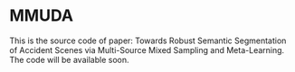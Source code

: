 # MMUDA

This is the source code of paper: Towards Robust Semantic Segmentation of Accident Scenes via Multi-Source Mixed Sampling and Meta-Learning. The code will be available soon.
